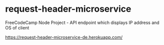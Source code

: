 # request-header-microservice
FreeCodeCamp Node Project - API endpoint which displays IP address and OS of client

https://request-header-microservice-de.herokuapp.com/
